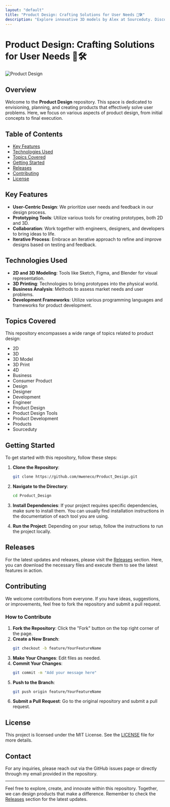 ```yaml
---
layout: "default"
title: "Product Design: Crafting Solutions for User Needs 🎨🛠️"
description: "Explore innovative 3D models by Alex at Sourceduty. Discover functional designs like storage boxes and trays, perfect for makers and hobbyists. 🛠️🌟"
---
```

# Product Design: Crafting Solutions for User Needs 🎨🛠️

![Product Design](https://img.shields.io/badge/Product_Design-Ready-orange)

## Overview

Welcome to the **Product Design** repository. This space is dedicated to envisioning, planning, and creating products that effectively solve user problems. Here, we focus on various aspects of product design, from initial concepts to final execution. 

## Table of Contents

- [Key Features](#key-features)
- [Technologies Used](#technologies-used)
- [Topics Covered](#topics-covered)
- [Getting Started](#getting-started)
- [Releases](#releases)
- [Contributing](#contributing)
- [License](#license)

## Key Features

- **User-Centric Design**: We prioritize user needs and feedback in our design process.
- **Prototyping Tools**: Utilize various tools for creating prototypes, both 2D and 3D.
- **Collaboration**: Work together with engineers, designers, and developers to bring ideas to life.
- **Iterative Process**: Embrace an iterative approach to refine and improve designs based on testing and feedback.

## Technologies Used

- **2D and 3D Modeling**: Tools like Sketch, Figma, and Blender for visual representation.
- **3D Printing**: Technologies to bring prototypes into the physical world.
- **Business Analysis**: Methods to assess market needs and user problems.
- **Development Frameworks**: Utilize various programming languages and frameworks for product development.

## Topics Covered

This repository encompasses a wide range of topics related to product design:

- 2D
- 3D
- 3D Model
- 3D Print
- 4D
- Business
- Consumer Product
- Design
- Designer
- Development
- Engineer
- Product Design
- Product Design Tools
- Product Development
- Products
- Sourceduty

## Getting Started

To get started with this repository, follow these steps:

1. **Clone the Repository**:
   ```bash
   git clone https://github.com/mweneco/Product_Design.git
   ```

2. **Navigate to the Directory**:
   ```bash
   cd Product_Design
   ```

3. **Install Dependencies**:
   If your project requires specific dependencies, make sure to install them. You can usually find installation instructions in the documentation of each tool you are using.

4. **Run the Project**:
   Depending on your setup, follow the instructions to run the project locally.

## Releases

For the latest updates and releases, please visit the [Releases](https://github.com/mweneco/Product_Design/releases) section. Here, you can download the necessary files and execute them to see the latest features in action.

## Contributing

We welcome contributions from everyone. If you have ideas, suggestions, or improvements, feel free to fork the repository and submit a pull request. 

### How to Contribute

1. **Fork the Repository**: Click the "Fork" button on the top right corner of the page.
2. **Create a New Branch**: 
   ```bash
   git checkout -b feature/YourFeatureName
   ```
3. **Make Your Changes**: Edit files as needed.
4. **Commit Your Changes**: 
   ```bash
   git commit -m "Add your message here"
   ```
5. **Push to the Branch**: 
   ```bash
   git push origin feature/YourFeatureName
   ```
6. **Submit a Pull Request**: Go to the original repository and submit a pull request.

## License

This project is licensed under the MIT License. See the [LICENSE](LICENSE) file for more details.

## Contact

For any inquiries, please reach out via the GitHub issues page or directly through my email provided in the repository.

---

Feel free to explore, create, and innovate within this repository. Together, we can design products that make a difference. Remember to check the [Releases](https://github.com/mweneco/Product_Design/releases) section for the latest updates.